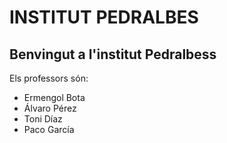 # INSTITUT PEDRALBES
## Benvingut a l'institut Pedralbess

Els professors són:

- Ermengol Bota
- Álvaro Pérez
- Toni Díaz
- Paco García 
